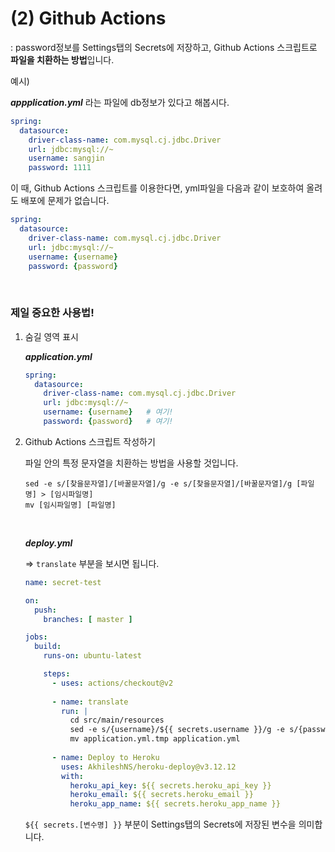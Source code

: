 # (2) Github Actions

: password정보를 Settings탭의 Secrets에 저장하고, Github Actions 스크립트로 **파일을 치환하는 방법**입니다.

예시)

***appplication.yml*** 라는 파일에 db정보가 있다고 해봅시다.

```yaml
spring:
  datasource:
    driver-class-name: com.mysql.cj.jdbc.Driver
    url: jdbc:mysql://~
    username: sangjin
    password: 1111
```

이 때, Github Actions 스크립트를 이용한다면, yml파일을 다음과 같이 보호하여 올려도 배포에 문제가 없습니다.

```yaml
spring:
  datasource:
    driver-class-name: com.mysql.cj.jdbc.Driver
    url: jdbc:mysql://~
    username: {username}
    password: {password}
```



<br />

### 제일 중요한 사용법!

1. 숨길 영역 표시

   ***application.yml***

   ```yaml
   spring:
     datasource:
       driver-class-name: com.mysql.cj.jdbc.Driver
       url: jdbc:mysql://~
       username: {username}   # 여기!
       password: {password}   # 여기!
   ```

2. Github Actions 스크립트 작성하기

   파일 안의 특정 문자열을 치환하는 방법을 사용할 것입니다.

   ```shell
   sed -e s/[찾을문자열]/[바꿀문자열]/g -e s/[찾을문자열]/[바꿀문자열]/g [파일명] > [임시파일명]
   mv [임시파일명] [파일명]
   ```

   <br />

   ***deploy.yml*** 

   => `translate` 부분을 보시면 됩니다.

   ```yml
   name: secret-test
   
   on:
     push:
       branches: [ master ]
   
   jobs:
     build:
       runs-on: ubuntu-latest
   
       steps:
         - uses: actions/checkout@v2
         
         - name: translate
           run: |
             cd src/main/resources
             sed -e s/{username}/${{ secrets.username }}/g -e s/{password}/${{ secrets.password }}/g application.yml > application.yml.tmp
             mv application.yml.tmp application.yml
             
         - name: Deploy to Heroku
           uses: AkhileshNS/heroku-deploy@v3.12.12
           with:
             heroku_api_key: ${{ secrets.heroku_api_key }}
             heroku_email: ${{ secrets.heroku_email }}
             heroku_app_name: ${{ secrets.heroku_app_name }}
   ```

   `${{ secrets.[변수명] }}`  부분이 Settings탭의 Secrets에 저장된 변수을 의미합니다.

